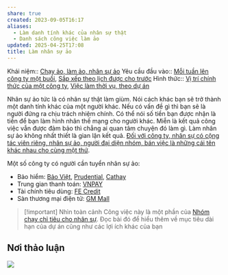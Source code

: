 ```yaml
---
share: true
created: 2023-09-05T16:17
aliases:
  - Làm danh tính khác của nhân sự thật
  - Danh sách công việc làm ảo
updated: 2025-04-25T17:08
title: Làm nhân sự ảo
---
```

Khái niệm:: [Chạy ảo, làm ảo, nhân sự ảo](../../../../../../%E2%9A%A1Hi%E1%BB%83u%20bi%E1%BA%BFt%20s%C3%A2u/%CE%9E%20Kh%C3%A1i%20ni%E1%BB%87m/Ch%E1%BA%A1y%20%E1%BA%A3o,%20l%C3%A0m%20%E1%BA%A3o,%20nh%C3%A2n%20s%E1%BB%B1%20%E1%BA%A3o.md)
Yêu cầu đầu vào:: [Mỗi tuần lên công ty một buổi](../../../../1%20Y%C3%AAu%20c%E1%BA%A7u%20%C4%91%E1%BA%A7u%20v%C3%A0o/Theo%20th%E1%BB%9Di%20gian/M%E1%BB%97i%20tu%E1%BA%A7n%20l%C3%AAn%20c%C3%B4ng%20ty%20m%E1%BB%99t%20bu%E1%BB%95i.md), [Sắp xếp theo lịch được cho trước](../../../../1%20Y%C3%AAu%20c%E1%BA%A7u%20%C4%91%E1%BA%A7u%20v%C3%A0o/Theo%20th%E1%BB%9Di%20gian/S%E1%BA%AFp%20x%E1%BA%BFp%20theo%20l%E1%BB%8Bch%20%C4%91%C6%B0%E1%BB%A3c%20cho%20tr%C6%B0%E1%BB%9Bc.md)
Hình thức:: [Vị trí chính thức của một công ty](../../../../2%20H%C3%ACnh%20th%E1%BB%A9c/V%E1%BB%8B%20tr%C3%AD%20ch%C3%ADnh%20th%E1%BB%A9c%20c%E1%BB%A7a%20m%E1%BB%99t%20c%C3%B4ng%20ty.md), [Việc làm thời vụ, theo dự án](../../../../2%20H%C3%ACnh%20th%E1%BB%A9c/Vi%E1%BB%87c%20l%C3%A0m%20th%E1%BB%9Di%20v%E1%BB%A5,%20theo%20d%E1%BB%B1%20%C3%A1n.md)

Nhân sự ảo tức là có nhân sự thật làm giùm. Nói cách khác bạn sẽ trở thành một danh tính khác của một người khác. Nếu có vấn đề gì thì bạn sẽ là người đứng ra chịu trách nhiệm chính. Có thể nói số tiền bạn được nhận là tiền để bạn làm hình nhân thế mạng cho người khác. Miễn là kết quả công việc vẫn được đảm bảo thì chẳng ai quan tâm chuyện đó làm gì. Làm nhân sự ảo không nhất thiết là gian lận kết quả. [Đối với công ty, nhân sự có cộng tác viên riêng, nhân sự ảo, người đại diện nhóm, bán việc là những cái tên khác nhau cho cùng một thứ](../../../../../../%E2%9A%A1Hi%E1%BB%83u%20bi%E1%BA%BFt%20s%C3%A2u/M%C3%B4%20h%C3%ACnh%20nh%C3%A2n%20s%E1%BB%B1/%C4%90%E1%BB%91i%20v%E1%BB%9Bi%20c%C3%B4ng%20ty,%20nh%C3%A2n%20s%E1%BB%B1%20c%C3%B3%20c%E1%BB%99ng%20t%C3%A1c%20vi%C3%AAn%20ri%C3%AAng,%20nh%C3%A2n%20s%E1%BB%B1%20%E1%BA%A3o,%20ng%C6%B0%E1%BB%9Di%20%C4%91%E1%BA%A1i%20di%E1%BB%87n%20nh%C3%B3m,%20b%C3%A1n%20vi%E1%BB%87c%20l%C3%A0%20nh%E1%BB%AFng%20c%C3%A1i%20t%C3%AAn%20kh%C3%A1c%20nhau%20cho%20c%C3%B9ng%20m%E1%BB%99t%20th%E1%BB%A9.md).

Một số công ty có người cần tuyển nhân sự ảo:
- Bảo hiểm: [Bảo Việt](./B%E1%BA%A3o%20hi%E1%BB%83m/B%E1%BA%A3o%20Vi%E1%BB%87t.md), [Prudential](./B%E1%BA%A3o%20hi%E1%BB%83m/Prudential.md), [Cathay](./B%E1%BA%A3o%20hi%E1%BB%83m/Cathay.md)
- Trung gian thanh toán: [VNPAY](../VNPAY/L%C3%A0m%20nh%C3%A2n%20vi%C3%AAn%20%E1%BA%A3o.md)
- Tài chính tiêu dùng: [FE Credit](./FE%20Credit.md)
- Sàn thương mại điện tử: [GM Mall](../GM%20Mall/L%C3%A0m%20nh%C3%A2n%20vi%C3%AAn%20%E1%BA%A3o.md)

> [!important] Nhìn toàn cảnh
> Công việc này là một phần của [Nhóm chạy chỉ tiêu cho nhân sự](../../../../../../%F0%9F%93%90D%E1%BB%B1%20%C3%A1n/Ch%E1%BA%A1y%20ch%E1%BB%89%20ti%C3%AAu/L%E1%BB%9Di%20m%E1%BB%9Di%20tham%20gia%20nh%C3%B3m%20ch%E1%BA%A1y%20ch%E1%BB%89%20ti%C3%AAu%20cho%20nh%C3%A2n%20s%E1%BB%B1.md). Đọc bài đó để hiểu thêm về mục tiêu dài hạn của dự án cũng như các lợi ích khác của bạn

## Nơi thảo luận
![](https://i.imgur.com/utzUsO2.png)
